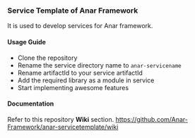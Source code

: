 ### Service Template of Anar Framework


It is used to develop services for Anar framework. 


#### Usage Guide

- Clone the repository 
- Rename the service directory name to `anar-servicename`
- Rename artifactId to your service artifactId
- Add the required library as a module in service
- Start implementing awesome features


#### Documentation

Refer to this repository **Wiki** section.
https://github.com/Anar-Framework/anar-servicetemplate/wiki
